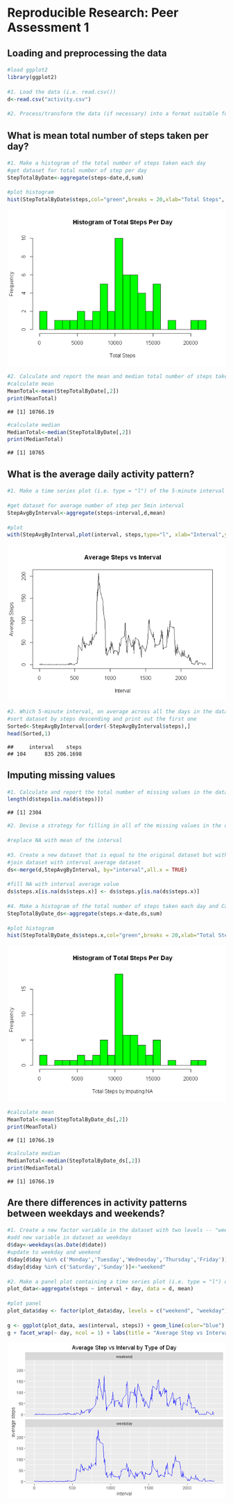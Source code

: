 # Reproducible Research: Peer Assessment 1


## Loading and preprocessing the data

```r
#load ggplot2
library(ggplot2)

#1. Load the data (i.e. read.csv())
d<-read.csv("activity.csv")

#2. Process/transform the data (if necessary) into a format suitable for your analysis
```

## What is mean total number of steps taken per day?

```r
#1. Make a histogram of the total number of steps taken each day
#get dataset for total number of step per day
StepTotalByDate<-aggregate(steps~date,d,sum)

#plot histogram
hist(StepTotalByDate$steps,col="green",breaks = 20,xlab="Total Steps", main="Histogram of Total Steps Per Day")
```

![](PA1_template_files/figure-html/unnamed-chunk-2-1.png)<!-- -->

```r
#2. Calculate and report the mean and median total number of steps taken per day
#calculate mean
MeanTotal<-mean(StepTotalByDate[,2])
print(MeanTotal)
```

```
## [1] 10766.19
```

```r
#calculate median
MedianTotal<-median(StepTotalByDate[,2])
print(MedianTotal)
```

```
## [1] 10765
```


## What is the average daily activity pattern?

```r
#1. Make a time series plot (i.e. type = "l") of the 5-minute interval (x-axis) and the average number of steps taken, averaged across all days (y-axis)

#get dataset for average number of step per 5min interval
StepAvgByInterval<-aggregate(steps~interval,d,mean)

#plot
with(StepAvgByInterval,plot(interval, steps,type="l", xlab="Interval",ylab="Average Steps", main="Average Steps vs Interval"))
```

![](PA1_template_files/figure-html/unnamed-chunk-3-1.png)<!-- -->

```r
#2. Which 5-minute interval, on average across all the days in the dataset, contains the maximum number of steps?
#sort dataset by steps descending and print out the first one
Sorted<-StepAvgByInterval[order(-StepAvgByInterval$steps),]
head(Sorted,1)
```

```
##     interval    steps
## 104      835 206.1698
```

## Imputing missing values

```r
#1. Calculate and report the total number of missing values in the dataset (i.e. the total number of rows with NAs)
length(d$steps[is.na(d$steps)])
```

```
## [1] 2304
```

```r
#2. Devise a strategy for filling in all of the missing values in the dataset. The strategy does not need to be sophisticated. For example, you could use the mean/median for that day, or the mean for that 5-minute interval, etc.

#replace NA with mean of the interval 

#3. Create a new dataset that is equal to the original dataset but with the missing data filled in.
#join dataset with interval average dataset
ds<-merge(d,StepAvgByInterval, by="interval",all.x = TRUE)

#fill NA with interval average value
ds$steps.x[is.na(ds$steps.x)] <- ds$steps.y[is.na(ds$steps.x)]

#4. Make a histogram of the total number of steps taken each day and Calculate and report the mean and median total number of steps taken per day. Do these values differ from the estimates from the first part of the assignment? What is the impact of imputing missing data on the estimates of the total daily number of steps?
StepTotalByDate_ds<-aggregate(steps.x~date,ds,sum)

#plot histogram
hist(StepTotalByDate_ds$steps.x,col="green",breaks = 20,xlab="Total Steps by Imputing NA", main="Histogram of Total Steps Per Day")
```

![](PA1_template_files/figure-html/unnamed-chunk-4-1.png)<!-- -->

```r
#calculate mean
MeanTotal<-mean(StepTotalByDate_ds[,2])
print(MeanTotal)
```

```
## [1] 10766.19
```

```r
#calculate median
MedianTotal<-median(StepTotalByDate_ds[,2])
print(MedianTotal)
```

```
## [1] 10766.19
```

## Are there differences in activity patterns between weekdays and weekends?

```r
#1. Create a new factor variable in the dataset with two levels -- "weekday" and "weekend" indicating whether a given date is a weekday or weekend day.
#add new variable in dataset as weekdays
d$day<-weekdays(as.Date(d$date))
#update to weekday and weekend
d$day[d$day %in% c('Monday','Tuesday','Wednesday','Thursday','Friday')]<-"weekday"
d$day[d$day %in% c('Saturday','Sunday')]<-"weekend"

#2. Make a panel plot containing a time series plot (i.e. type = "l") of the 5-minute interval (x-axis) and the average number of steps taken, averaged across all weekday days or weekend days (y-axis). The plot should look something like the following, which was created using simulated data:
plot_data<-aggregate(steps ~ interval + day, data = d, mean)

#plot panel
plot_data$day <- factor(plot_data$day, levels = c("weekend", "weekday"))

g <- ggplot(plot_data, aes(interval, steps)) + geom_line(color="blue")
g + facet_wrap(~ day, ncol = 1) + labs(title = "Average Step vs Interval by Type of Day",x="interval", y="average steps")
```

![](PA1_template_files/figure-html/unnamed-chunk-5-1.png)<!-- -->
